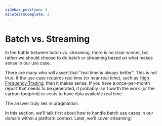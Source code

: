 ```yaml
---
sidebar_position: 3
minutesToComplete: 3
---
```


# Batch vs. Streaming
In the battle between batch vs. streaming, there is no clear winner, but rather we should choose to do batch or streaming based on what makes sense in our use case. 

There are many who will assert that "real time is always better". This is not true. If the use case requires real time (or near real time), such as [High Frequency Trading](https://en.wikipedia.org/wiki/High-frequency_trading), then it makes sense. If you have a once-per-month report that needs to be generated, it probably isn't worth the work (or the carbon footprint) or costs to have data available real time.

The answer truly lies in pragmatism.

In this section, we'll talk first about how to handle batch use cases in our domain within a platform context. Later, we'll cover streaming!